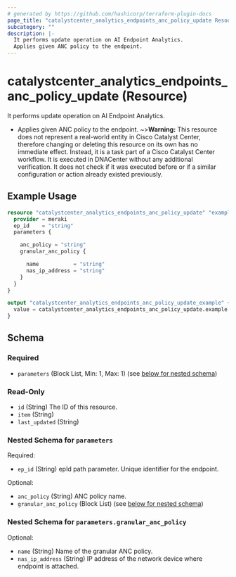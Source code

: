 ```yaml
---
# generated by https://github.com/hashicorp/terraform-plugin-docs
page_title: "catalystcenter_analytics_endpoints_anc_policy_update Resource - terraform-provider-catalystcenter"
subcategory: ""
description: |-
  It performs update operation on AI Endpoint Analytics.
  Applies given ANC policy to the endpoint.
---
```


# catalystcenter_analytics_endpoints_anc_policy_update (Resource)

It performs update operation on AI Endpoint Analytics.

- Applies given ANC policy to the endpoint.
~>**Warning:**
This resource does not represent a real-world entity in Cisco Catalyst Center, therefore changing or deleting this resource on its own has no immediate effect.
Instead, it is a task part of a Cisco Catalyst Center workflow. It is executed in DNACenter without any additional verification. It does not check if it was executed before or if a similar configuration or action already existed previously.

## Example Usage

```terraform
resource "catalystcenter_analytics_endpoints_anc_policy_update" "example" {
  provider = meraki
  ep_id    = "string"
  parameters {

    anc_policy = "string"
    granular_anc_policy {

      name           = "string"
      nas_ip_address = "string"
    }
  }
}

output "catalystcenter_analytics_endpoints_anc_policy_update_example" {
  value = catalystcenter_analytics_endpoints_anc_policy_update.example
}
```

<!-- schema generated by tfplugindocs -->
## Schema

### Required

- `parameters` (Block List, Min: 1, Max: 1) (see [below for nested schema](#nestedblock--parameters))

### Read-Only

- `id` (String) The ID of this resource.
- `item` (String)
- `last_updated` (String)

<a id="nestedblock--parameters"></a>
### Nested Schema for `parameters`

Required:

- `ep_id` (String) epId path parameter. Unique identifier for the endpoint.

Optional:

- `anc_policy` (String) ANC policy name.
- `granular_anc_policy` (Block List) (see [below for nested schema](#nestedblock--parameters--granular_anc_policy))

<a id="nestedblock--parameters--granular_anc_policy"></a>
### Nested Schema for `parameters.granular_anc_policy`

Optional:

- `name` (String) Name of the granular ANC policy.
- `nas_ip_address` (String) IP address of the network device where endpoint is attached.
